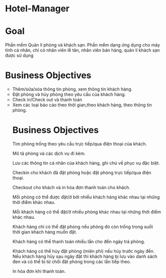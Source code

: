 # Hotel-Manager
# Goal

Phần mềm Quản lí phòng và khách sạn. Phần mềm dạng ứng dụng cho máy tính cá nhân, chỉ có nhân viên lễ tân, nhân viên bán hàng, quản lí khách sạn được sử dụng

# Business Objectives
 <ul type="circle">
<li> Thêm/sửa/xóa thông tin phòng, xem thông tin khách hàng. </li>

<li>Đặt phòng và hủy phòng theo yêu cầu của khách hàng. </li>

<li>Check in/Check out và thanh toán</li>

<li>Xem các loại báo cáo theo thời gian,theo khách hàng, theo thông tin phòng.</li>


# Business Objectives

Tìm phòng trống theo yêu cầu trực tiếp/qua điện thoại của khách.

Mô tả phòng và các dịch vụ đi kèm.

Lưu các thông tin cá nhân của khách hàng, ghi chú về phục vụ đặc biệt.

Checkin cho khách đã đặt phòng hoặc đặt phòng trực tiếp/qua điện thoại.

Checkout cho khách và in hóa đơn thanh toán cho khách.

Mỗi phòng có thể được đặt/ở bởi nhiều khách hàng khác nhau tại những thời điểm khác nhau.

Mỗi khách hàng có thể đặt/ở nhiều phòng khác nhau tại những thời điểm khác nhau.

Khách hàng chỉ có thể đặt phòng nếu phòng đó còn trống trong suốt thời gian khách hàng muốn đặt.

Khách hàng có thể thanh toán nhiều lần cho đến ngày trả phòng.

Khách hàng có thể hủy đặt phòng (miên phí) nếu hủy trước ngày đến. Nếu khách hàng hủy sau ngày đặt thì khách hàng bị lưu vào danh sách đen và có thể bị từ chối đặt phòng trong các lần tiếp theo.

In hóa đơn khi thanh toán.
